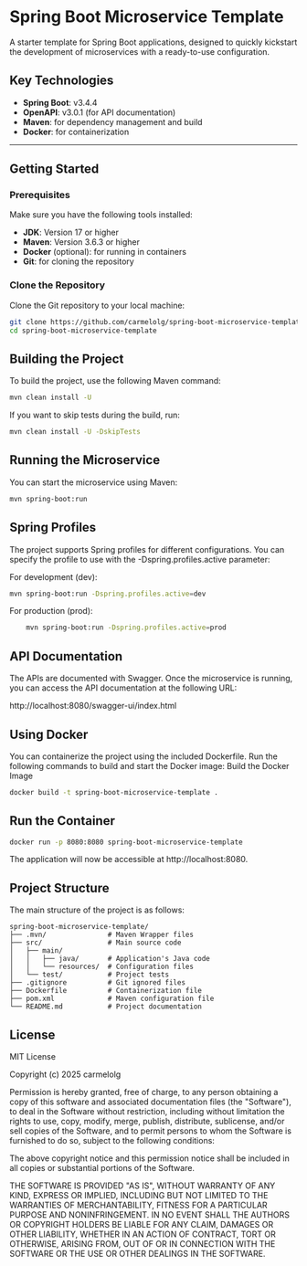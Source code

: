 # Spring Boot Microservice Template

A starter template for Spring Boot applications, designed to quickly kickstart the development of microservices with a ready-to-use configuration.

## Key Technologies

- **Spring Boot**: v3.4.4
- **OpenAPI**: v3.0.1 (for API documentation)
- **Maven**: for dependency management and build
- **Docker**: for containerization

---

## Getting Started

### Prerequisites

Make sure you have the following tools installed:

- **JDK**: Version 17 or higher
- **Maven**: Version 3.6.3 or higher
- **Docker** (optional): for running in containers
- **Git**: for cloning the repository

### Clone the Repository

Clone the Git repository to your local machine:

```bash
git clone https://github.com/carmelolg/spring-boot-microservice-template.git
cd spring-boot-microservice-template
```

## Building the Project

To build the project, use the following Maven command:
```bash
mvn clean install -U
```

If you want to skip tests during the build, run:
```bash
mvn clean install -U -DskipTests
```

## Running the Microservice

You can start the microservice using Maven:

```bash
mvn spring-boot:run
```

## Spring Profiles

The project supports Spring profiles for different configurations. 
You can specify the profile to use with the -Dspring.profiles.active parameter:

For development (dev):
```bash
mvn spring-boot:run -Dspring.profiles.active=dev
```

For production (prod):
```bash
    mvn spring-boot:run -Dspring.profiles.active=prod
```

## API Documentation

The APIs are documented with Swagger. Once the microservice is running, you can access the API documentation at the following URL:

http://localhost:8080/swagger-ui/index.html

## Using Docker

You can containerize the project using the included Dockerfile. Run the following commands to build and start the Docker image:
Build the Docker Image

```bash
docker build -t spring-boot-microservice-template .
```

## Run the Container

```bash
docker run -p 8080:8080 spring-boot-microservice-template
```

The application will now be accessible at http://localhost:8080.

## Project Structure

The main structure of the project is as follows:
```crmsh
spring-boot-microservice-template/
├── .mvn/               # Maven Wrapper files
├── src/                # Main source code
│   ├── main/
│   │   ├── java/       # Application's Java code
│   │   └── resources/  # Configuration files
│   └── test/           # Project tests
├── .gitignore          # Git ignored files
├── Dockerfile          # Containerization file
├── pom.xml             # Maven configuration file
└── README.md           # Project documentation
```

## License

MIT License

Copyright (c) 2025 carmelolg

Permission is hereby granted, free of charge, to any person obtaining a copy
of this software and associated documentation files (the "Software"), to deal
in the Software without restriction, including without limitation the rights
to use, copy, modify, merge, publish, distribute, sublicense, and/or sell
copies of the Software, and to permit persons to whom the Software is
furnished to do so, subject to the following conditions:

The above copyright notice and this permission notice shall be included in all
copies or substantial portions of the Software.

THE SOFTWARE IS PROVIDED "AS IS", WITHOUT WARRANTY OF ANY KIND, EXPRESS OR
IMPLIED, INCLUDING BUT NOT LIMITED TO THE WARRANTIES OF MERCHANTABILITY,
FITNESS FOR A PARTICULAR PURPOSE AND NONINFRINGEMENT. IN NO EVENT SHALL THE
AUTHORS OR COPYRIGHT HOLDERS BE LIABLE FOR ANY CLAIM, DAMAGES OR OTHER
LIABILITY, WHETHER IN AN ACTION OF CONTRACT, TORT OR OTHERWISE, ARISING FROM,
OUT OF OR IN CONNECTION WITH THE SOFTWARE OR THE USE OR OTHER DEALINGS IN THE
SOFTWARE.
